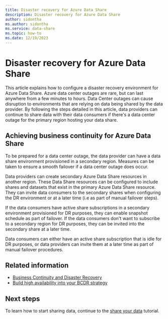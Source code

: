 ```yaml
---
title: Disaster recovery for Azure Data Share
description: Disaster recovery for Azure Data Share
author: sidontha
ms.author: sidontha
ms.service: data-share
ms.topic: how-to
ms.date: 12/19/2023
---
```

# Disaster recovery for Azure Data Share

This article explains how to configure a disaster recovery environment for Azure Data Share. Azure data center outages are rare, but can last anywhere from a few minutes to hours. Data Center outages can cause disruption to environments that are relying on data being shared by the data provider. By following the steps detailed in this article, data providers can continue to share data with their data consumers if there's a data center outage for the primary region hosting your data share.

## Achieving business continuity for Azure Data Share

To be prepared for a data center outage, the data provider can have a data share environment provisioned in a secondary region. Measures can be taken to ensure a smooth failover if a data center outage does occur.

Data providers can create secondary Azure Data Share resources in another region. These Data Share resources can be configured to include shares and datasets that exist in the primary Azure Data Share resource. They can invite data consumers to the secondary shares when configuring the DR environment or at a later time (i.e as part of manual failover steps).

If the data consumers have active share subscriptions in a secondary environment provisioned for DR purposes, they can enable snapshot schedule as part of failover. If the data consumers don't want to subscribe to a secondary region for DR purposes, they can be invited into the secondary share at a later time.

Data consumers can either have an active share subscription that is idle for DR purposes, or data providers can invite them at a later time as part of manual failover procedures.

## Related information

- [Business Continuity and Disaster Recovery](../availability-zones/cross-region-replication-azure.md)
- [Build high availability into your BCDR strategy](/azure/architecture/solution-ideas/articles/build-high-availability-into-your-bcdr-strategy)

## Next steps

To learn how to start sharing data, continue to the [share your data](share-your-data.md) tutorial.
